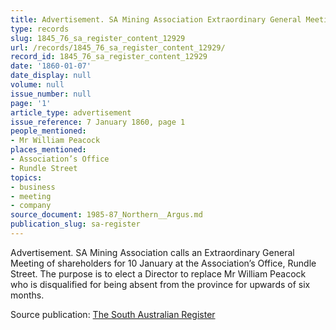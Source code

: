```yaml
---
title: Advertisement. SA Mining Association Extraordinary General Meeting
type: records
slug: 1845_76_sa_register_content_12929
url: /records/1845_76_sa_register_content_12929/
record_id: 1845_76_sa_register_content_12929
date: '1860-01-07'
date_display: null
volume: null
issue_number: null
page: '1'
article_type: advertisement
issue_reference: 7 January 1860, page 1
people_mentioned:
- Mr William Peacock
places_mentioned:
- Association’s Office
- Rundle Street
topics:
- business
- meeting
- company
source_document: 1985-87_Northern__Argus.md
publication_slug: sa-register
---
```


Advertisement.  SA Mining Association calls an Extraordinary General Meeting of shareholders for 10 January at the Association’s Office, Rundle Street.  The purpose is to elect a Director to replace Mr William Peacock who is disqualified for being absent from the province for upwards of six months.

Source publication: [The South Australian Register](/publications/sa-register/)
